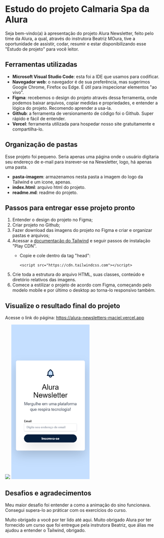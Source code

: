 # Estudo do projeto Calmaria Spa da Alura
<p>Seja bem-vindo(a) à apresentação do projeto Alura Newsletter, feito pelo time da Alura, a qual, através do instrutora Beatriz MOura, tive a oportunidade de assistir, codar, resumir e estar disponibilizando esse "Estudo de projeto" para você leitor.</p>
<h2>Ferramentas utilizadas</h2>
<ul>
    <li><strong>Microsoft Visual Studio Code</strong>: esta foi a IDE que usamos para codificar.</li>
    <li><strong>Navegador web</strong>: o navegador é de sua preferência, mas sugerimos Google Chrome, Firefox ou Edge. É útil para inspecionar elementos "ao vivo".</li>
    <li><strong>Figma</strong>: recebemos o design do projeto através dessa ferramenta, onde podemos baixar arquivos, copiar medidas e propriedades, e entender a lógica do projeto. Recomendo aprender a usa-la.
    </li>
    <li><strong>Github</strong>: a ferramenta de versionamento de código foi o Github. Super rápido e fácil de entender.</li>
    <li><strong>Vercel</strong>: ferramenta utilizada para hospedar nosso site gratuitamente e compartilha-lo.</li>
</ul>

<h2>Organização de pastas</h2>
<p>Esse projeto foi pequeno. Seria apenas uma página onde o usuário digitaria seu endereço de e-mail para insrever-se na Newsletter, logo, há apenas uma pasta.</p>
<ul>
<li><strong>pasta-imagem</strong>: armazenamos nesta pasta a imagem do logo da Tailwind e um icone, apenas.</li>
<li><strong>index.html</strong>: arquivo html do projeto.</li>
<li><strong>readme.md</strong>: readme do projeto.</li>
</ul>

<h2>Passos para entregar esse projeto pronto</h2>
<ol>
    <li>Entender o design do projeto no Figma;</li>
    <li>Criar projeto no Github;</li>
    <li>Fazer download das imagens do projeto no Figma e criar e organizar pastas e arquivos;</li>
    <li>Acessar a <a href="https://tailwindcss.com/docs/installation/play-cdn">documentação do Tailwind</a>  e seguir passos de instalação "Play CDN".</li>
    <ul><li>Copie e cole dentro da tag "head": <pre><code>&ltscript src="https://cdn.tailwindcss.com"&gt&lt/script&gt</code></pre></li></ul>
    <li>Crie toda a estrutura do arquivo HTML, suas classes, conteúdo e diretório relativos das imagens.</li>
    <li>Comece a estilizar o projeto de acordo com Figma, começando pelo modelo mobile e por último o desktop ao torna-lo responsivo também.</li>
</ol>
<h2>Visualize o resultado final do projeto</h2>
<p>Acesse o link do página: <a href="https://alura-newsletters-maciel.vercel.app">https://alura-newsletters-maciel.vercel.app</a></p>
<img src="./readme/aluranewsletterdestop.png">
<img height="500px" src="./readme/alurenewslettermobile.png">

<h2>Desafios e agradecimentos</h2>
<p>Meu maior desafio foi entender a como a animação do sino funcionava. Consegui supera-lo ao práticar com os exercícios do curso.</p>
<p>Muito obrigado a você por ter lido até aqui. Muito obrigado Alura por ter fornecido um curso que foi entregue pela instrutora Beatriz, que álias me ajudou a entender o Tailwind, obrigado.</p>
